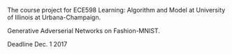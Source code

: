
The course project for ECE598 Learning: Algorithm and Model at University of Illinois at Urbana-Champaign.

Generative Adverserial Networks on Fashion-MNIST.

Deadline Dec. 1 2017



